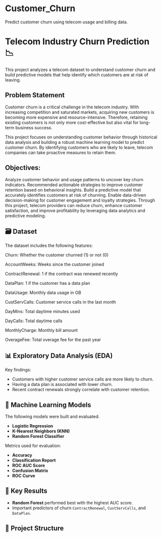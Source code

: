 
# Customer_Churn
Predict customer churn using telecom usage and billing data.

# Telecom Industry Churn Prediction 📉

This project analyzes a telecom dataset to understand customer churn and build predictive models that help identify which customers are at risk of leaving.

 ## Problem Statement
Customer churn is a critical challenge in the telecom industry. With increasing competition and saturated markets, acquiring new customers is becoming more expensive and resource-intensive. Therefore, retaining existing customers is not only more cost-effective but also vital for long-term business success.

This project focuses on understanding customer behavior through historical data analysis and building a robust machine learning model to predict customer churn. By identifying customers who are likely to leave, telecom companies can take proactive measures to retain them.

## Objectives:
Analyze customer behavior and usage patterns to uncover key churn indicators.
Recommended actionable strategies to improve customer retention based on behavioral insights.
Build a predictive model that accurately identifies customers at risk of churning.
Enable data-driven decision-making for customer engagement and loyalty strategies.
Through this project, telecom providers can reduce churn, enhance customer satisfaction, and improve profitability by leveraging data analytics and predictive modeling.

## 🗃️ Dataset

The dataset includes the following features:

Churn: Whether the customer churned (1) or not (0)

AccountWeeks: Weeks since the customer joined

ContractRenewal: 1 if the contract was renewed recently

DataPlan: 1 if the customer has a data plan

DataUsage: Monthly data usage in GB

CustServCalls: Customer service calls in the last month

DayMins: Total daytime minutes used

DayCalls: Total daytime calls

MonthlyCharge: Monthly bill amount

OverageFee: Total overage fee for the past year

## 📊 Exploratory Data Analysis (EDA)

Key findings:

- Customers with higher customer service calls are more likely to churn.
- Having a data plan is associated with lower churn.
- Recent contract renewals strongly correlate with customer retention.

## 🧠 Machine Learning Models

The following models were built and evaluated:

- **Logistic Regression**
- **K-Nearest Neighbors (KNN)**
- **Random Forest Classifier**

Metrics used for evaluation:

- **Accuracy**
- **Classification Report**
- **ROC AUC Score**
- **Confusion Matrix**
- **ROC Curve**

## 📌 Key Results

- **Random Forest** performed best with the highest AUC score.
- Important predictors of churn `ContractRenewal`, `CustServCalls`, and `DataPlan`.

## 📁 Project Structure

